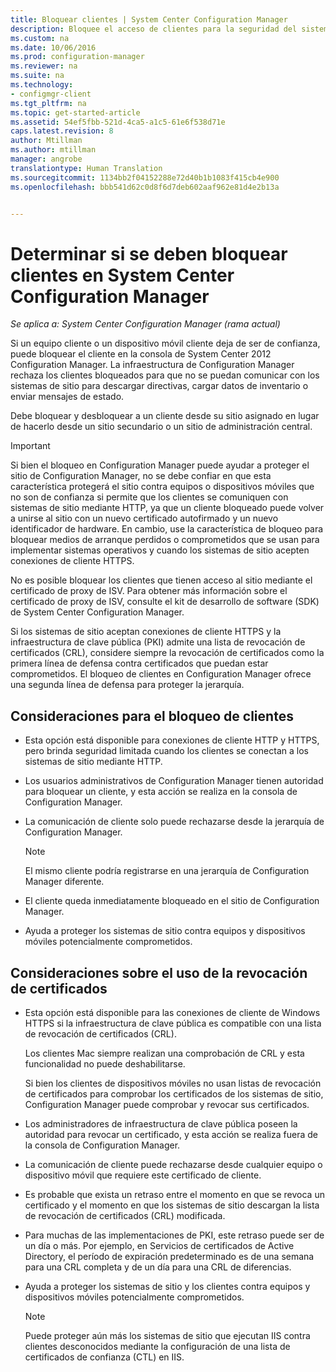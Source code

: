 ```yaml
---
title: Bloquear clientes | System Center Configuration Manager
description: Bloquee el acceso de clientes para la seguridad del sistema mediante System Center Configuration Manager.
ms.custom: na
ms.date: 10/06/2016
ms.prod: configuration-manager
ms.reviewer: na
ms.suite: na
ms.technology:
- configmgr-client
ms.tgt_pltfrm: na
ms.topic: get-started-article
ms.assetid: 54ef5fbb-521d-4ca5-a1c5-61e6f538d71e
caps.latest.revision: 8
author: Mtillman
ms.author: mtillman
manager: angrobe
translationtype: Human Translation
ms.sourcegitcommit: 1134bb2f04152288e72d40b1b1083f415cb4e900
ms.openlocfilehash: bbb541d62c0d8f6d7deb602aaf962e81d4e2b13a


---
```

# <a name="determine-whether-to-block-clients-in-system-center-configuration-manager"></a>Determinar si se deben bloquear clientes en System Center Configuration Manager

*Se aplica a: System Center Configuration Manager (rama actual)*

Si un equipo cliente o un dispositivo móvil cliente deja de ser de confianza, puede bloquear el cliente en la consola de System Center 2012 Configuration Manager. La infraestructura de Configuration Manager rechaza los clientes bloqueados para que no se puedan comunicar con los sistemas de sitio para descargar directivas, cargar datos de inventario o enviar mensajes de estado.  

 Debe bloquear y desbloquear a un cliente desde su sitio asignado en lugar de hacerlo desde un sitio secundario o un sitio de administración central.  

> [!IMPORTANT]  
>  Si bien el bloqueo en Configuration Manager puede ayudar a proteger el sitio de Configuration Manager, no se debe confiar en que esta característica protegerá el sitio contra equipos o dispositivos móviles que no son de confianza si permite que los clientes se comuniquen con sistemas de sitio mediante HTTP, ya que un cliente bloqueado puede volver a unirse al sitio con un nuevo certificado autofirmado y un nuevo identificador de hardware. En cambio, use la característica de bloqueo para bloquear medios de arranque perdidos o comprometidos que se usan para implementar sistemas operativos y cuando los sistemas de sitio acepten conexiones de cliente HTTPS.  

 No es posible bloquear los clientes que tienen acceso al sitio mediante el certificado de proxy de ISV. Para obtener más información sobre el certificado de proxy de ISV, consulte el kit de desarrollo de software (SDK) de System Center Configuration Manager.  

 Si los sistemas de sitio aceptan conexiones de cliente HTTPS y la infraestructura de clave pública (PKI) admite una lista de revocación de certificados (CRL), considere siempre la revocación de certificados como la primera línea de defensa contra certificados que puedan estar comprometidos. El bloqueo de clientes en Configuration Manager ofrece una segunda línea de defensa para proteger la jerarquía.  

##  <a name="a-namebkmkblockvscrla-considerations-for-blocking-clients"></a><a name="BKMK_Block_vs_CRL"></a> Consideraciones para el bloqueo de clientes  

-   Esta opción está disponible para conexiones de cliente HTTP y HTTPS, pero brinda seguridad limitada cuando los clientes se conectan a los sistemas de sitio mediante HTTP.  

-   Los usuarios administrativos de Configuration Manager tienen autoridad para bloquear un cliente, y esta acción se realiza en la consola de Configuration Manager.  

-   La comunicación de cliente solo puede rechazarse desde la jerarquía de Configuration Manager.  

    > [!NOTE]  
    >  El mismo cliente podría registrarse en una jerarquía de Configuration Manager diferente.  

-   El cliente queda inmediatamente bloqueado en el sitio de Configuration Manager.  

-   Ayuda a proteger los sistemas de sitio contra equipos y dispositivos móviles potencialmente comprometidos.  

## <a name="considerations-for-using-certificate-revocation"></a>Consideraciones sobre el uso de la revocación de certificados  

-   Esta opción está disponible para las conexiones de cliente de Windows HTTPS si la infraestructura de clave pública es compatible con una lista de revocación de certificados (CRL).  

     Los clientes Mac siempre realizan una comprobación de CRL y esta funcionalidad no puede deshabilitarse.  

     Si bien los clientes de dispositivos móviles no usan listas de revocación de certificados para comprobar los certificados de los sistemas de sitio, Configuration Manager puede comprobar y revocar sus certificados.  

-   Los administradores de infraestructura de clave pública poseen la autoridad para revocar un certificado, y esta acción se realiza fuera de la consola de Configuration Manager.  

-   La comunicación de cliente puede rechazarse desde cualquier equipo o dispositivo móvil que requiere este certificado de cliente.  

-   Es probable que exista un retraso entre el momento en que se revoca un certificado y el momento en que los sistemas de sitio descargan la lista de revocación de certificados (CRL) modificada.  

-   Para muchas de las implementaciones de PKI, este retraso puede ser de un día o más. Por ejemplo, en Servicios de certificados de Active Directory, el período de expiración predeterminado es de una semana para una CRL completa y de un día para una CRL de diferencias.  

-   Ayuda a proteger los sistemas de sitio y los clientes contra equipos y dispositivos móviles potencialmente comprometidos.  

    > [!NOTE]  
    >  Puede proteger aún más los sistemas de sitio que ejecutan IIS contra clientes desconocidos mediante la configuración de una lista de certificados de confianza (CTL) en IIS.  



<!--HONumber=Nov16_HO1-->


